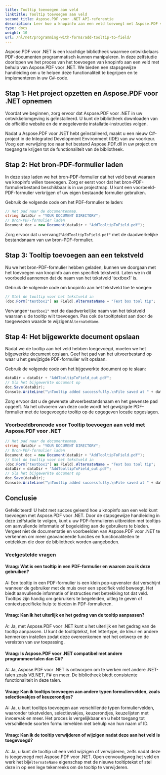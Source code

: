 ```yaml
---
title: Tooltip toevoegen aan veld
linktitle: Tooltip toevoegen aan veld
second_title: Aspose.PDF voor .NET API-referentie
description: Leer hoe u knopinfo aan een veld toevoegt met Aspose.PDF voor .NET.
type: docs
weight: 10
url: /nl/net/programming-with-forms/add-tooltip-to-field/
---
```

Aspose.PDF voor .NET is een krachtige bibliotheek waarmee ontwikkelaars PDF-documenten programmatisch kunnen manipuleren. In deze zelfstudie doorlopen we het proces van het toevoegen van knopinfo aan een veld met behulp van Aspose.PDF voor .NET. We bieden een stapsgewijze handleiding om u te helpen deze functionaliteit te begrijpen en te implementeren in uw C#-code.

## Stap 1: Het project opzetten en Aspose.PDF voor .NET opnemen

Voordat we beginnen, zorg ervoor dat Aspose.PDF voor .NET in uw ontwikkelomgeving is geïnstalleerd. U kunt de bibliotheek downloaden van de officiële website en de meegeleverde installatie-instructies volgen.

Nadat u Aspose.PDF voor .NET hebt geïnstalleerd, maakt u een nieuw C#-project in de Integrated Development Environment (IDE) van uw voorkeur. Voeg een verwijzing toe naar het bestand Aspose.PDF.dll in uw project om toegang te krijgen tot de functionaliteit van de bibliotheek.

## Stap 2: Het bron-PDF-formulier laden

In deze stap laden we het bron-PDF-formulier dat het veld bevat waaraan we knopinfo willen toevoegen. Zorg er eerst voor dat het bron-PDF-formulierbestand beschikbaar is in uw projectmap. U kunt een voorbeeld-PDF-formulier verkrijgen of uw eigen bestaande formulier gebruiken.

Gebruik de volgende code om het PDF-formulier te laden:

```csharp
// Het pad naar de documentenmap.
string dataDir = "YOUR DOCUMENT DIRECTORY";
// Bron-PDF-formulier laden
Document doc = new Document(dataDir + "AddTooltipToField.pdf");
```

 Zorg ervoor dat u vervangt`"AddTooltipToField.pdf"` met de daadwerkelijke bestandsnaam van uw bron-PDF-formulier.

## Stap 3: Tooltip toevoegen aan een tekstveld

Nu we het bron-PDF-formulier hebben geladen, kunnen we doorgaan met het toevoegen van knopinfo aan een specifiek tekstveld. Laten we in dit voorbeeld aannemen dat de naam van het tekstveld 'textbox1' is.

Gebruik de volgende code om knopinfo aan het tekstveld toe te voegen:

```csharp
// Stel de tooltip voor het tekstveld in
(doc.Form["textbox1"] as Field).AlternateName = "Text box tool tip";
```

 Vervangen`"textbox1"` met de daadwerkelijke naam van het tekstveld waaraan u de tooltip wilt toevoegen. Pas ook de tooltiptekst aan door de toegewezen waarde te wijzigen`AlternateName`.

## Stap 4: Het bijgewerkte document opslaan

Nadat we de tooltip aan het veld hebben toegevoegd, moeten we het bijgewerkte document opslaan. Geef het pad van het uitvoerbestand op waar u het gewijzigde PDF-formulier wilt opslaan.

Gebruik de volgende code om het bijgewerkte document op te slaan:

```csharp
dataDir = dataDir + "AddTooltipToField_out.pdf";
// Sla het bijgewerkte document op
doc.Save(dataDir);
Console.WriteLine("\nTooltip added successfully.\nFile saved at " + dataDir);
```

Zorg ervoor dat u de gewenste uitvoerbestandsnaam en het gewenste pad opgeeft. Na het uitvoeren van deze code wordt het gewijzigde PDF-formulier met de toegevoegde tooltip op de opgegeven locatie opgeslagen.

### Voorbeeldbroncode voor Tooltip toevoegen aan veld met Aspose.PDF voor .NET 

```csharp
// Het pad naar de documentenmap.
string dataDir = "YOUR DOCUMENT DIRECTORY";
// Bron-PDF-formulier laden
Document doc = new Document(dataDir + "AddTooltipToField.pdf");
// Stel de tooltip voor het tekstveld in
(doc.Form["textbox1"] as Field).AlternateName = "Text box tool tip";
dataDir = dataDir + "AddTooltipToField_out.pdf";
// Sla het bijgewerkte document op
doc.Save(dataDir);
Console.WriteLine("\nTooltip added successfully.\nFile saved at " + dataDir);
```

## Conclusie

Gefeliciteerd! U hebt met succes geleerd hoe u knopinfo aan een veld kunt toevoegen met Aspose.PDF voor .NET. Door de stapsgewijze handleiding in deze zelfstudie te volgen, kunt u uw PDF-formulieren uitbreiden met tooltips om aanvullende informatie of begeleiding aan de gebruikers te bieden. Vergeet niet de documentatie en voorbeelden van Aspose.PDF voor .NET te verkennen om meer geavanceerde functies en functionaliteiten te ontdekken die door de bibliotheek worden aangeboden.

### Veelgestelde vragen

#### Vraag: Wat is een tooltip in een PDF-formulier en waarom zou ik deze gebruiken?

A: Een tooltip in een PDF-formulier is een klein pop-upvenster dat verschijnt wanneer de gebruiker met de muis over een specifiek veld beweegt. Het biedt aanvullende informatie of instructies met betrekking tot dat veld. Tooltips zijn handig om gebruikers te begeleiden, uitleg te geven of contextspecifieke hulp te bieden in PDF-formulieren.

#### Vraag: Kan ik het uiterlijk en het gedrag van de tooltip aanpassen?

A: Ja, met Aspose.PDF voor .NET kunt u het uiterlijk en het gedrag van de tooltip aanpassen. U kunt de tooltiptekst, het lettertype, de kleur en andere kenmerken instellen zodat deze overeenkomen met het ontwerp en de vereisten van uw toepassing.

#### Vraag: Is Aspose.PDF voor .NET compatibel met andere programmeertalen dan C#?

A: Ja, Aspose.PDF voor .NET is ontworpen om te werken met andere .NET-talen zoals VB.NET, F# en meer. De bibliotheek biedt consistente functionaliteit in deze talen.

#### Vraag: Kan ik tooltips toevoegen aan andere typen formuliervelden, zoals selectievakjes of keuzerondjes?

A: Ja, u kunt tooltips toevoegen aan verschillende typen formuliervelden, waaronder tekstvelden, selectievakjes, keuzerondjes, keuzelijsten met invoervak en meer. Het proces is vergelijkbaar en u hebt toegang tot verschillende soorten formuliervelden met behulp van hun naam of ID.

#### Vraag: Kan ik de tooltip verwijderen of wijzigen nadat deze aan het veld is toegevoegd?

 A: Ja, u kunt de tooltip uit een veld wijzigen of verwijderen, zelfs nadat deze is toegevoegd met Aspose.PDF voor .NET. Open eenvoudigweg het veld en werk het bij`AlternateName` eigenschap met de nieuwe tooltiptekst of stel deze in op een lege tekenreeks om de tooltip te verwijderen.